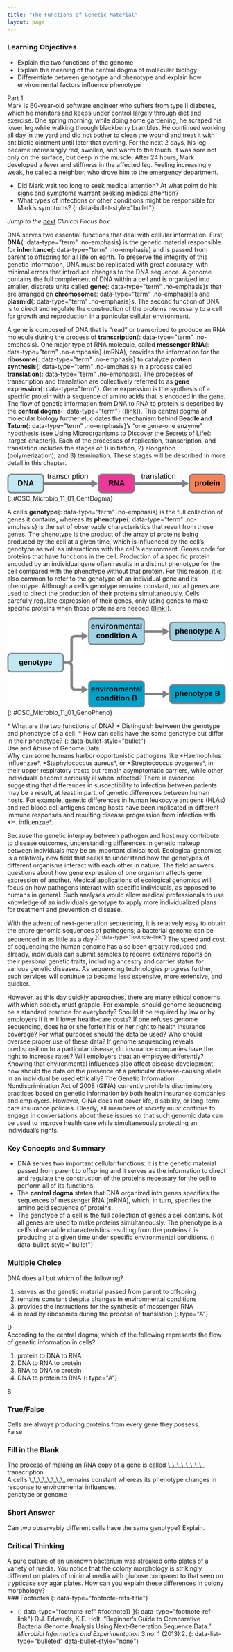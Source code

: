```yaml
---
title: "The Functions of Genetic Material"
layout: page
---
```



### Learning Objectives

* Explain the two functions of the genome
* Explain the meaning of the central dogma of molecular biology
* Differentiate between genotype and phenotype and explain how environmental factors influence phenotype

<div data-type="note" class="microbiology clinical-focus-opener" markdown="1">
<div data-type="title">
Part 1
</div>
Mark is 60-year-old software engineer who suffers from type II diabetes, which he monitors and keeps under control largely through diet and exercise. One spring morning, while doing some gardening, he scraped his lower leg while walking through blackberry brambles. He continued working all day in the yard and did not bother to clean the wound and treat it with antibiotic ointment until later that evening. For the next 2 days, his leg became increasingly red, swollen, and warm to the touch. It was sore not only on the surface, but deep in the muscle. After 24 hours, Mark developed a fever and stiffness in the affected leg. Feeling increasingly weak, he called a neighbor, who drove him to the emergency department.

* Did Mark wait too long to seek medical attention? At what point do his signs and symptoms warrant seeking medical attention?
* What types of infections or other conditions might be responsible for Mark’s symptoms?
{: data-bullet-style="bullet"}

*Jump to the [next](/m58842#fs-id1167663965745) Clinical Focus box.*

</div>

DNA serves two essential functions that deal with cellular information. First, **DNA**{: data-type="term" .no-emphasis} is the genetic material responsible for **inheritance**{: data-type="term" .no-emphasis} and is passed from parent to offspring for all life on earth. To preserve the integrity of this genetic information, DNA must be replicated with great accuracy, with minimal errors that introduce changes to the DNA sequence. A genome contains the full complement of DNA within a cell and is organized into smaller, discrete units called **gene**{: data-type="term" .no-emphasis}s that are arranged on **chromosome**{: data-type="term" .no-emphasis}s and **plasmid**{: data-type="term" .no-emphasis}s. The second function of DNA is to direct and regulate the construction of the proteins necessary to a cell for growth and reproduction in a particular cellular environment.

A gene is composed of DNA that is “read” or transcribed to produce an RNA molecule during the process of **transcription**{: data-type="term" .no-emphasis}. One major type of RNA molecule, called **messenger RNA**{: data-type="term" .no-emphasis} (mRNA), provides the information for the **ribosome**{: data-type="term" .no-emphasis} to catalyze **protein synthesis**{: data-type="term" .no-emphasis} in a process called **translation**{: data-type="term" .no-emphasis}. The processes of transcription and translation are collectively referred to as **gene expression**{: data-type="term"}. Gene expression is the synthesis of a specific protein with a sequence of amino acids that is encoded in the gene. The flow of genetic information from DNA to RNA to protein is described by the **central dogma**{: data-type="term"} ([\[link\]](#OSC_Microbio_11_01_CentDogma)). This central dogma of molecular biology further elucidates the mechanism behind **Beadle and Tatum**{: data-type="term" .no-emphasis}’s “one gene-one enzyme” hypothesis (see [Using Microorganisms to Discover the Secrets of Life](/m58835){: .target-chapter}). Each of the processes of replication, transcription, and translation includes the stages of 1) initiation, 2) elongation (polymerization), and 3) termination. These stages will be described in more detail in this chapter.

 ![Diagram showing DNA with an arrow (labeled transcription) pointing to RNA. An arrow from RNA to proteins is labeled translation.](../resources/OSC_Microbio_11_01_CentDogma.jpg "The central dogma states that DNA encodes messenger RNA, which, in turn, encodes protein."){: #OSC_Microbio_11_01_CentDogma}

A cell’s **genotype**{: data-type="term" .no-emphasis} is the full collection of genes it contains, whereas its **phenotype**{: data-type="term" .no-emphasis} is the set of observable characteristics that result from those genes. The phenotype is the product of the array of proteins being produced by the cell at a given time, which is influenced by the cell’s genotype as well as interactions with the cell’s environment. Genes code for proteins that have functions in the cell. Production of a specific protein encoded by an individual gene often results in a distinct phenotype for the cell compared with the phenotype without that protein. For this reason, it is also common to refer to the genotype of an individual gene and its phenotype. Although a cell’s genotype remains constant, not all genes are used to direct the production of their proteins simultaneously. Cells carefully regulate expression of their genes, only using genes to make specific proteins when those proteins are needed ([\[link\]](#OSC_Microbio_11_01_GenoPheno)).

 ![A diagram starting with genotype. An arrow from genotype splits to point to environmental condition A and environmental condition B. An arrow from environmental condition A points to phenotype A. An arrow from environmental condition B points to phenotype B.](../resources/OSC_Microbio_11_01_GenoPheno.jpg "Phenotype is determined by the specific genes within a genotype that are expressed under specific conditions. Although multiple cells may have the same genotype, they may exhibit a wide range of phenotypes resulting from differences in patterns of gene expression in response to different environmental conditions."){: #OSC_Microbio_11_01_GenoPheno}

<div data-type="note" class="microbiology check-your-understanding" markdown="1">
* What are the two functions of DNA?
* Distinguish between the genotype and phenotype of a cell.
* How can cells have the same genotype but differ in their phenotype?
{: data-bullet-style="bullet"}

</div>

<div data-type="note" class="microbiology eye-on-ethics" markdown="1">
<div data-type="title">
Use and Abuse of Genome Data
</div>
Why can some humans harbor opportunistic pathogens like *Haemophilus influenzae*, *Staphylococcus aureus*, or *Streptococcus pyogenes*, in their upper respiratory tracts but remain asymptomatic carriers, while other individuals become seriously ill when infected? There is evidence suggesting that differences in susceptibility to infection between patients may be a result, at least in part, of genetic differences between human hosts. For example, genetic differences in human leukocyte antigens (HLAs) and red blood cell antigens among hosts have been implicated in different immune responses and resulting disease progression from infection with *H. influenzae*.

Because the genetic interplay between pathogen and host may contribute to disease outcomes, understanding differences in genetic makeup between individuals may be an important clinical tool. Ecological genomics is a relatively new field that seeks to understand how the genotypes of different organisms interact with each other in nature. The field answers questions about how gene expression of one organism affects gene expression of another. Medical applications of ecological genomics will focus on how pathogens interact with specific individuals, as opposed to humans in general. Such analyses would allow medical professionals to use knowledge of an individual’s genotype to apply more individualized plans for treatment and prevention of disease.

With the advent of next-generation sequencing, it is relatively easy to obtain the entire genomic sequences of pathogens; a bacterial genome can be sequenced in as little as a day.<sup data-type="footnote-number" id="footnote-ref1">[1](#footnote1){: data-type="footnote-link"}</sup> The speed and cost of sequencing the human genome has also been greatly reduced and, already, individuals can submit samples to receive extensive reports on their personal genetic traits, including ancestry and carrier status for various genetic diseases. As sequencing technologies progress further, such services will continue to become less expensive, more extensive, and quicker.

However, as this day quickly approaches, there are many ethical concerns with which society must grapple. For example, should genome sequencing be a standard practice for everybody? Should it be required by law or by employers if it will lower health-care costs? If one refuses genome sequencing, does he or she forfeit his or her right to health insurance coverage? For what purposes should the data be used? Who should oversee proper use of these data? If genome sequencing reveals predisposition to a particular disease, do insurance companies have the right to increase rates? Will employers treat an employee differently? Knowing that environmental influences also affect disease development, how should the data on the presence of a particular disease-causing allele in an individual be used ethically? The Genetic Information Nondiscrimination Act of 2008 (GINA) currently prohibits discriminatory practices based on genetic information by both health insurance companies and employers. However, GINA does not cover life, disability, or long-term care insurance policies. Clearly, all members of society must continue to engage in conversations about these issues so that such genomic data can be used to improve health care while simultaneously protecting an individual’s rights.

</div>

### Key Concepts and Summary

* DNA serves two important cellular functions: It is the genetic material passed from parent to offspring and it serves as the information to direct and regulate the construction of the proteins necessary for the cell to perform all of its functions.
* The **central dogma** states that DNA organized into genes specifies the sequences of messenger RNA (mRNA), which, in turn, specifies the amino acid sequence of proteins.
* The genotype of a cell is the full collection of genes a cell contains. Not all genes are used to make proteins simultaneously. The phenotype is a cell’s observable characteristics resulting from the proteins it is producing at a given time under specific environmental conditions.
{: data-bullet-style="bullet"}

### Multiple Choice

<div data-type="exercise">
<div data-type="problem" markdown="1">
DNA does all but which of the following?

1.  serves as the genetic material passed from parent to offspring
2.  remains constant despite changes in environmental conditions
3.  provides the instructions for the synthesis of messenger RNA
4.  is read by ribosomes during the process of translation
{: type="A"}

</div>
<div data-type="solution" markdown="1">
D

</div>
</div>

<div data-type="exercise">
<div data-type="problem" markdown="1">
According to the central dogma, which of the following represents the flow of genetic information in cells?

1.  protein to DNA to RNA
2.  DNA to RNA to protein
3.  RNA to DNA to protein
4.  DNA to protein to RNA
{: type="A"}

</div>
<div data-type="solution" markdown="1">
B

</div>
</div>

### True/False

<div data-type="exercise">
<div data-type="problem" markdown="1">
Cells are always producing proteins from every gene they possess.

</div>
<div data-type="solution" markdown="1">
False

</div>
</div>

### Fill in the Blank

<div data-type="exercise">
<div data-type="problem" markdown="1">
The process of making an RNA copy of a gene is called \_\_\_\_\_\_\_\_.

</div>
<div data-type="solution" markdown="1">
transcription

</div>
</div>

<div data-type="exercise">
<div data-type="problem" markdown="1">
A cell’s \_\_\_\_\_\_\_\_ remains constant whereas its phenotype changes in response to environmental influences.

</div>
<div data-type="solution" markdown="1">
genotype or genome

</div>
</div>

### Short Answer

<div data-type="exercise">
<div data-type="problem" markdown="1">
Can two observably different cells have the same genotype? Explain.

</div>
</div>

### Critical Thinking

<div data-type="exercise">
<div data-type="problem" markdown="1">
A pure culture of an unknown bacterium was streaked onto plates of a variety of media. You notice that the colony morphology is strikingly different on plates of minimal media with glucose compared to that seen on trypticase soy agar plates. How can you explain these differences in colony morphology?

</div>
</div>

<div data-type="footnote-refs" markdown="1">
### Footnotes
{: data-type="footnote-refs-title"}

* {: data-type="footnote-ref" #footnote1} [1](#footnote-ref1){: data-type="footnote-ref-link"} <span data-type="footnote-ref-content">D.J. Edwards, K.E. Holt. “Beginner’s Guide to Comparative Bacterial Genome Analysis Using Next-Generation Sequence Data.” *Microbial Informatics and Experimentation* 3 no. 1 (2013):2.</span>
{: data-list-type="bulleted" data-bullet-style="none"}

</div>

